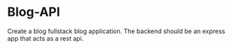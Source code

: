 # Blog-API
Create a blog fullstack blog application. The backend should be an express app that acts as a rest api.
